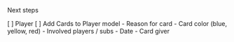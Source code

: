Next steps

[ ] Player
    [ ] Add Cards to Player model
        - Reason for card
        - Card color (blue, yellow, red)
        - Involved players / subs
        - Date
        - Card giver